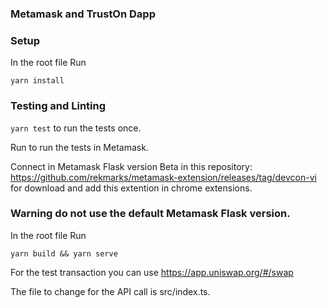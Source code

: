 ### Metamask and TrustOn Dapp


### Setup
In the root file Run

```shell
yarn install
```



### Testing and Linting


`yarn test` to run the tests once.

Run to run the tests in Metamask.

Connect in Metamask Flask version Beta in this repository:  https://github.com/rekmarks/metamask-extension/releases/tag/devcon-vi for download and add this extention in chrome extensions.
### Warning do not use the default Metamask Flask version.

In the root file Run

```shell
yarn build && yarn serve
```

For the test transaction you can use https://app.uniswap.org/#/swap

The file to change for the API call is src/index.ts.